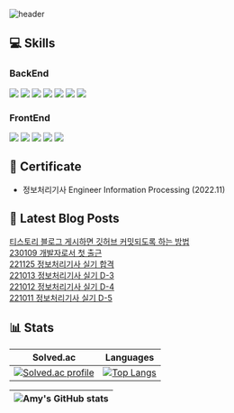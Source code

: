 
![header](https://capsule-render.vercel.app/api?type=waving&color=auto&height=200&section=header&text=Amy%20Lim&fontSize=90&animation=twinkling)

## :computer: Skills
### BackEnd
<img src="https://img.shields.io/badge/Java-007396?style=for-the-badge&logo=Java&logoColor=white"> <img src="https://img.shields.io/badge/Spring-6DB33F?style=for-the-badge&logo=Spring&logoColor=white"> <img src="https://img.shields.io/badge/Spring Boot-6DB33F?style=for-the-badge&logo=SpringBoot&logoColor=white"> <img src="https://img.shields.io/badge/JPA-59666C?style=for-the-badge&logo=Hibernate&logoColor=white"> <img src="https://img.shields.io/badge/Gradle-02303A?style=for-the-badge&logo=Gradle&logoColor=white"> <img src="https://img.shields.io/badge/Apache Maven-C71A36?style=for-the-badge&logo=Apache Maven&logoColor=white"> <img src="https://img.shields.io/badge/Oracle-F80000?style=for-the-badge&logo=Oracle&logoColor=white"> 
### FrontEnd
<img src="https://img.shields.io/badge/javascript-F7DF1E?style=for-the-badge&logo=javascript&logoColor=black"> <img src="https://img.shields.io/badge/html-E34F26?style=for-the-badge&logo=html5&logoColor=white"> <img src="https://img.shields.io/badge/css-1572B6?style=for-the-badge&logo=css3&logoColor=white"> <img src="https://img.shields.io/badge/bootstrap-7952B3?style=for-the-badge&logo=bootstrap&logoColor=white"> <img src="https://img.shields.io/badge/Thymeleaf-005F0F?style=for-the-badge&logo=Thymeleaf&logoColor=white">

## :medal_sports: Certificate
- 정보처리기사 Engineer Information Processing (2022.11)

## :page_facing_up: Latest Blog Posts 
[티스토리 블로그 게시하면 깃허브 커밋되도록 하는 방법](https://amylim.tistory.com/98) <br/>
[230109 개발자로서 첫 출근](https://amylim.tistory.com/90) <br/>
[221125 정보처리기사 실기 합격](https://amylim.tistory.com/89) <br/>
[221013 정보처리기사 실기 D-3](https://amylim.tistory.com/88) <br/>
[221012 정보처리기사 실기 D-4](https://amylim.tistory.com/87) <br/>
[221011 정보처리기사 실기 D-5](https://amylim.tistory.com/86) <br/>

## :bar_chart: Stats
<div align="center">
  
|                                                       Solved.ac                                                        |                                                             Languages                                                              |
| :--------------------------------------------------------------------------------------------------------------------: | :--------------------------------------------------------------------------------------------------------------------------------: |
| [![Solved.ac profile](http://mazassumnida.wtf/api/v2/generate_badge?boj=amylim32897)](https://solved.ac/amylim32897) | [![Top Langs](https://github-readme-stats-git-masterrstaa-rickstaa.vercel.app/api/top-langs/?username=amylim328&layout=compact&theme=dark)](https://github.com/anuraghazra/github-readme-stats)

| ![Amy's GitHub stats](https://github-readme-stats-git-masterrstaa-rickstaa.vercel.app/api?username=amylim328&show_icons=true&theme=dark) |
| :-----------------------------------------------------------------------------------------------------------------------: |
  
</div> 
